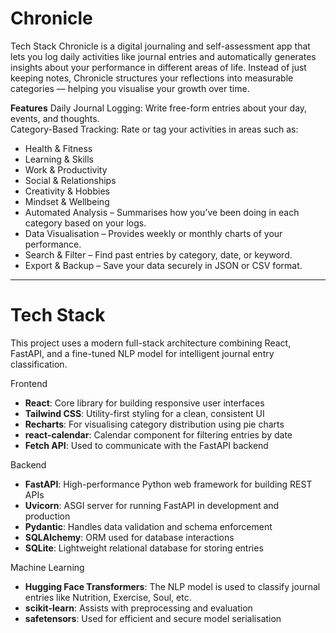 # Chronicle
Tech Stack
Chronicle is a digital journaling and self-assessment app that lets you log daily activities like journal entries and automatically generates insights about your performance in different areas of life. Instead of just keeping notes, Chronicle structures your reflections into measurable categories — helping you visualise your growth over time.


**Features**
Daily Journal Logging: Write free-form entries about your day, events, and thoughts. <br>
Category-Based Tracking: Rate or tag your activities in areas such as: <br>
- Health & Fitness <br>
- Learning & Skills<br>
- Work & Productivity<br>
- Social & Relationships<br>
- Creativity & Hobbies<br>
- Mindset & Wellbeing<br>
- Automated Analysis – Summarises how you’ve been doing in each category based on your logs.<br>
- Data Visualisation – Provides weekly or monthly charts of your performance.<br>
- Search & Filter – Find past entries by category, date, or keyword.<br>
- Export & Backup – Save your data securely in JSON or CSV format.<br>

-------

# Tech Stack
This project uses a modern full-stack architecture combining React, FastAPI, and a fine-tuned NLP model for intelligent journal entry classification.

Frontend

* **React**: Core library for building responsive user interfaces
* **Tailwind CSS**: Utility-first styling for a clean, consistent UI
* **Recharts**: For visualising category distribution using pie charts
* **react-calendar**: Calendar component for filtering entries by date
* **Fetch API**: Used to communicate with the FastAPI backend

Backend

* **FastAPI**: High-performance Python web framework for building REST APIs
* **Uvicorn**: ASGI server for running FastAPI in development and production
* **Pydantic**: Handles data validation and schema enforcement
* **SQLAlchemy**: ORM used for database interactions
* **SQLite**: Lightweight relational database for storing entries

Machine Learning

* **Hugging Face Transformers**: The NLP model is used to classify journal entries like Nutrition, Exercise, Soul, etc.
* **scikit-learn**: Assists with preprocessing and evaluation
* **safetensors**: Used for efficient and secure model serialisation




